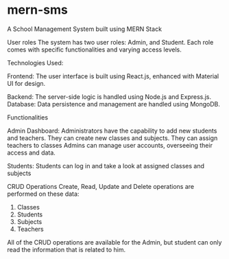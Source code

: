 # mern-sms
A School Management System built using MERN Stack


User roles
The system has two user roles: Admin, and Student. Each role comes with specific functionalities and varying access levels.


Technologies Used:

Frontend: The user interface is built using React.js, enhanced with Material UI for design.

Backend: The server-side logic is handled using Node.js and Express.js. Database: Data persistence and management are handled using MongoDB.



Functionalities

Admin Dashboard:
Administrators have the capability to add new students and teachers. They can create new classes and subjects.
They can assign teachers to classes
Admins can manage user accounts, overseeing their access and data.

Students:
Students can log in and take a look at assigned classes and subjects

CRUD Operations
Create, Read, Update and Delete operations are performed on these data:

1) Classes
2) Students
3) Subjects
4) Teachers

All of the CRUD operations are available for the Admin, but student can only read the information that is related to him.

